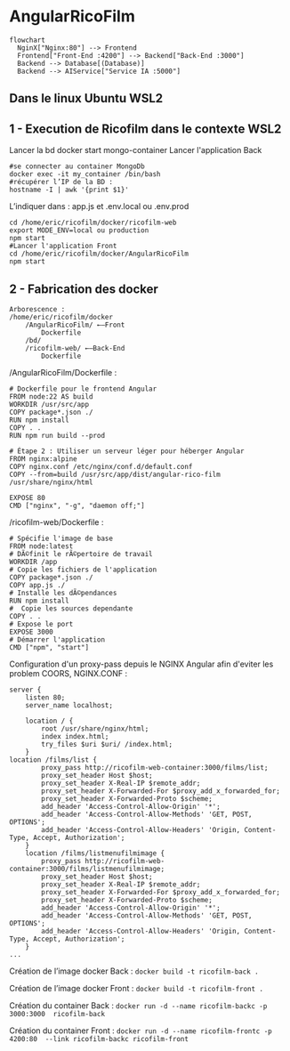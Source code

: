 # AngularRicoFilm
```mermaid
flowchart
  NginX["Nginx:80"] --> Frontend
  Frontend["Front-End :4200"] --> Backend["Back-End :3000"]
  Backend --> Database[(Database)]
  Backend --> AIService["Service IA :5000"]
```

## Dans le linux Ubuntu WSL2


## 1 - Execution de Ricofilm dans le contexte WSL2
Lancer la bd 
docker start mongo-container
Lancer l'application Back
```
#se connecter au container MongoDb 
docker exec -it my_container /bin/bash
#récupérer l’IP de la BD : 
hostname -I | awk '{print $1}'
```
L’indiquer dans : app.js et .env.local ou .env.prod
```
cd /home/eric/ricofilm/docker/ricofilm-web
export MODE_ENV=local ou production
npm start
#Lancer l'application Front
cd /home/eric/ricofilm/docker/AngularRicoFilm
npm start
```

## 2 - Fabrication des docker

```
Arborescence : 
/home/eric/ricofilm/docker
	/AngularRicoFilm/ ←–Front
		Dockerfile		
	/bd/
	/ricofilm-web/ ←–Back-End
		Dockerfile
```

/AngularRicoFilm/Dockerfile : 
``` @dockerfile
# Dockerfile pour le frontend Angular
FROM node:22 AS build
WORKDIR /usr/src/app
COPY package*.json ./
RUN npm install
COPY . .
RUN npm run build --prod

# Étape 2 : Utiliser un serveur léger pour héberger Angular
FROM nginx:alpine
COPY nginx.conf /etc/nginx/conf.d/default.conf
COPY --from=build /usr/src/app/dist/angular-rico-film /usr/share/nginx/html

EXPOSE 80
CMD ["nginx", "-g", "daemon off;"]
```

/ricofilm-web/Dockerfile : 
``` @dockerfile
# Spécifie l'image de base
FROM node:latest
# DÃ©finit le rÃ©pertoire de travail
WORKDIR /app
# Copie les fichiers de l'application
COPY package*.json ./
COPY app.js ./
# Installe les dÃ©pendances
RUN npm install
#  Copie les sources dependante
COPY . .
# Expose le port
EXPOSE 3000
# Démarrer l'application
CMD ["npm", "start"]
```

Configuration d'un proxy-pass depuis le NGINX Angular afin d'eviter les problem COORS, NGINX.CONF : 
```
server {
    listen 80;
    server_name localhost;
    
    location / {
        root /usr/share/nginx/html;
        index index.html;
        try_files $uri $uri/ /index.html;
    }
location /films/list {
        proxy_pass http://ricofilm-web-container:3000/films/list;
        proxy_set_header Host $host;
        proxy_set_header X-Real-IP $remote_addr;
        proxy_set_header X-Forwarded-For $proxy_add_x_forwarded_for;
        proxy_set_header X-Forwarded-Proto $scheme;
        add_header 'Access-Control-Allow-Origin' '*';
        add_header 'Access-Control-Allow-Methods' 'GET, POST, OPTIONS';
        add_header 'Access-Control-Allow-Headers' 'Origin, Content-Type, Accept, Authorization';    
    }
    location /films/listmenufilmimage {
        proxy_pass http://ricofilm-web-container:3000/films/listmenufilmimage;
        proxy_set_header Host $host;
        proxy_set_header X-Real-IP $remote_addr;
        proxy_set_header X-Forwarded-For $proxy_add_x_forwarded_for;
        proxy_set_header X-Forwarded-Proto $scheme;
        add_header 'Access-Control-Allow-Origin' '*';
        add_header 'Access-Control-Allow-Methods' 'GET, POST, OPTIONS';
        add_header 'Access-Control-Allow-Headers' 'Origin, Content-Type, Accept, Authorization';
    }
...
```



Création de l’image docker Back : 
`docker build -t ricofilm-back .`

Création de l’image docker Front :
`docker build -t ricofilm-front .`


Création du container  Back : 
`docker run -d --name ricofilm-backc -p 3000:3000  ricofilm-back`

Création du container  Front : 
`docker run -d --name ricofilm-frontc -p 4200:80  --link ricofilm-backc ricofilm-front`




